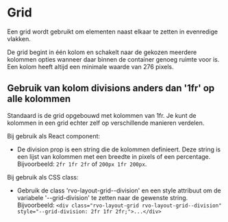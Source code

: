 # Grid

Een grid wordt gebruikt om elementen naast elkaar te zetten in evenredige vlakken.

De grid begint in één kolom en schakelt naar de gekozen meerdere kolommen opties wanneer daar binnen de container genoeg ruimte voor is. Een kolom heeft altijd een minimale waarde van 276 pixels.

## Gebruik van kolom divisions anders dan '1fr' op alle kolommen

Standaard is de grid opgebouwd met kolommen van 1fr. Je kunt de kolommen in een grid echter zelf op verschillende manieren verdelen.

Bij gebruik als React component:

- De division prop is een string die de kolommen definieert. Deze string is een lijst van kolommen met een breedte in pixels of een percentage. Bijvoorbeeld: `2fr 1fr 2fr` of `200px 1fr 200px`.

Bij gebruik als CSS class:

- Gebruik de class 'rvo-layout-grid--division' en een style attribuut om de variabele '--grid-division' te zetten naar de gewenste string.
  Bijvoorbeeld: `<div class="rvo-layout-grid rvo-layout-grid--division" style="--grid-division: 2fr 1fr 2fr;">...</div>`
